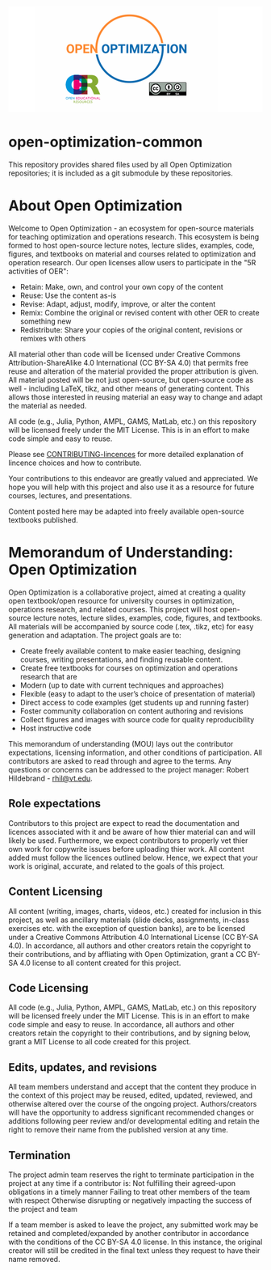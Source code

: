 ![](logos/logo-open-optimization-oer-wide.png)

# open-optimization-common
This repository provides shared files used by all Open Optimization repositories; it is  included as a git submodule by these repositories.

# About Open Optimization

Welcome to Open Optimization - an ecosystem for open-source materials for teaching optimization and operations research.  This ecosystem is being formed to host open-source lecture notes, lecture slides, examples, code, figures, and textbooks on material and courses related to optimization and operation research.  Our open licenses allow users to participate in the "5R activities of OER":
- Retain:  Make, own, and control your own copy of the content
- Reuse:   Use the content as-is
- Revise:  Adapt, adjust, modify, improve, or alter the content
- Remix:  Combine the original or revised content with other OER to create something new
- Redistribute:  Share your copies of the original content, revisions or remixes with others

All material other than code will be licensed under Creative Commons Attribution-ShareAlike 4.0 International (CC BY-SA 4.0) that permits free reuse and alteration of the material provided the proper attribution is given.  All material posted will be not just open-source, but open-source code as well - including LaTeX, tikz, and other means of generating content.  This allows those interested in reusing material an easy way to change and adapt the material as needed.

All code (e.g., Julia, Python, AMPL, GAMS, MatLab, etc.) on this repository will be licensed freely under the MIT License.  This is in an effort to make code simple and easy to reuse.

Please see [CONTRIBUTING-lincences](https://github.com/open-optimization/open-optimization-common/blob/master/CONTRIBUTING-licenses.md) for more detailed explanation of lincence choices and how to contribute.

Your contributions to this endeavor are greatly valued and appreciated.  We hope you will help with this project and also use it as a resource for future courses, lectures, and presentations.

Content posted here may be adapted into freely available open-source textbooks published.  



# Memorandum of Understanding: Open Optimization
Open Optimization is a collaborative project, aimed at creating a quality open textbook/open resource for university courses in optimization, operations research, and related courses. This project will host open-source lecture notes, lecture slides, examples, code, figures, and textbooks.  All materials will be accompanied by source code (.tex, .tikz, etc) for easy generation and adaptation.  The project goals are to:
- Create freely available content to make easier teaching, designing courses, writing presentations, and finding reusable content.
- Create free textbooks for courses on optimization and operations research that are
- Modern (up to date with current techniques and approaches)
- Flexible (easy to adapt to the user’s choice of presentation of material)
- Direct access to code examples (get students up and running faster)
- Foster community collaboration on content authoring and revisions
- Collect figures and images with source code for quality reproducibility
- Host instructive code


This memorandum of understanding (MOU) lays out the contributor expectations, licensing information, and other conditions of participation. All contributors are asked to read through and agree to the terms. Any questions or concerns can be addressed to the project manager: Robert Hildebrand - rhil@vt.edu.

## Role expectations
Contributors to this project are expect to read the documentation and licences associated with it and be aware of how thier material can and will likely be used.  Furthermore, we expect contributors to properly vet thier own work for copywrite issues before uploading thier work.  All content added must follow the licences outlined below.  Hence, we expect that your work is original, accurate, and related to the goals of this project.

## Content Licensing
All content (writing, images, charts, videos, etc.) created for inclusion in this project, as well as ancillary materials (slide decks, assignments, in-class exercises etc. with the exception of question banks), are to be licensed under a Creative Commons Attribution 4.0 International License (CC BY-SA 4.0). In accordance, all authors and other creators retain the copyright to their contributions, and by affliating with Open Optimization, grant a CC BY-SA 4.0 license to all content created for this project.

## Code Licensing
All code (e.g., Julia, Python, AMPL, GAMS, MatLab, etc.) on this repository will be licensed freely under the MIT License.  This is in an effort to make code simple and easy to reuse.  In accordance, all authors and other creators retain the copyright to their contributions, and by signing below, grant a MIT License to all code created for this project.

## Edits, updates, and revisions
All team members understand and accept that the content they produce in the context of this project may be reused, edited, updated, reviewed, and otherwise altered over the course of the ongoing project. Authors/creators will have the opportunity to address significant recommended changes or additions following peer review and/or developmental editing and retain the right to remove their name from the published version at any time.

## Termination
The project admin team reserves the right to terminate participation in the project at any time if a contributor is:
Not fulfilling their agreed-upon obligations in a timely manner
Failing to treat other members of the team with respect
Otherwise disrupting or negatively impacting the success of the project and team

If a team member is asked to leave the project, any submitted work may be retained and completed/expanded by another contributor in accordance with the conditions of the CC BY-SA 4.0 license. In this instance, the original creator will still be credited in the final text unless they request to have their name removed.
